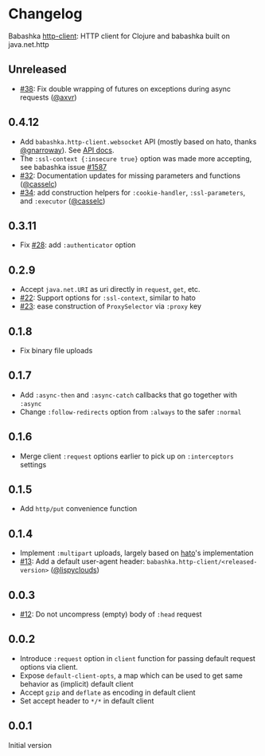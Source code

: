 # Changelog

Babashka [http-client](https://github.com/babashka/http-client): HTTP client for Clojure and babashka built on java.net.http

## Unreleased

- [#38](https://github.com/babashka/http-client/issues/38): Fix double wrapping of futures on exceptions during async requests ([@axvr](https://github.com/axvr))

## 0.4.12

- Add `babashka.http-client.websocket` API (mostly based on hato, thanks [@gnarroway](https://github.com/gnarroway)). See [API docs](https://github.com/babashka/http-client/blob/main/API.md#babashka.http-client.websocket).
- The `:ssl-context {:insecure true}` option was made more accepting, see babashka issue [#1587](https://github.com/babashka/babashka/issues/1587)
- [#32](https://github.com/babashka/http-client/issues/32): Documentation updates for missing parameters and functions ([@casselc](https://github.com/casselc))
- [#34](https://github.com/babashka/http-client/issues/34): add construction helpers for `:cookie-handler`, `:ssl-parameters`, and `:executor` ([@casselc](https://github.com/casselc))

## 0.3.11

- Fix [#28](https://github.com/babashka/http-client/issues/28): add `:authenticator` option

## 0.2.9

- Accept `java.net.URI` as uri directly in `request`, `get`, etc.
- [#22](https://github.com/babashka/http-client/issues/22): Support options for `:ssl-context`, similar to hato
- [#23](https://github.com/babashka/http-client/issues/23): ease construction of `ProxySelector` via `:proxy` key

## 0.1.8

- Fix binary file uploads

## 0.1.7

- Add `:async-then` and `:async-catch` callbacks that go together with `:async`
- Change `:follow-redirects` option from `:always` to the safer `:normal`

## 0.1.6

- Merge client `:request` options earlier to pick up on `:interceptors` settings

## 0.1.5

- Add `http/put` convenience function

## 0.1.4

- Implement `:multipart` uploads, largely based on [hato](https://github.com/gnarroway/hato)'s implementation
- [#13](https://github.com/babashka/http-client/issues/13): Add a default user-agent header: `babashka.http-client/<released-version>` ([@lispyclouds](https://github.com/lispyclouds))

## 0.0.3

- [#12](https://github.com/babashka/http-client/issues/12): Do not uncompress (empty) body of `:head` request

## 0.0.2

- Introduce `:request` option in `client` function for passing default request options via client.
- Expose `default-client-opts`, a map which can be used to get same behavior as (implicit) default client
- Accept `gzip` and `deflate` as encoding in default client
- Set accept header to `*/*` in default client

## 0.0.1

Initial version
